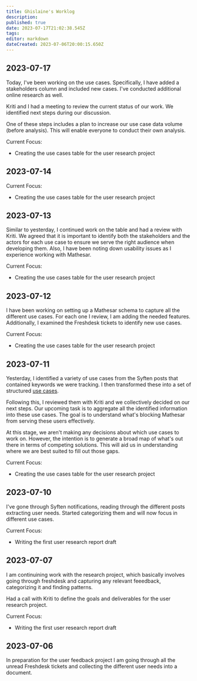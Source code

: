 ```yaml
---
title: Ghislaine's Worklog
description: 
published: true
date: 2023-07-17T21:02:38.545Z
tags: 
editor: markdown
dateCreated: 2023-07-06T20:00:15.650Z
---
```


## 2023-07-17

Today, I've been working on the use cases. Specifically, I have added a stakeholders column and included new cases. I've conducted additional online research as well.

Kriti and I had a meeting to review the current status of our work. We identified next steps during our discussion.

One of these steps includes a plan to increase our use case data volume (before analysis). This will enable everyone to conduct their own analysis.

Current Focus:
- Creating the use cases table for the user research project

## 2023-07-14

Current Focus:
- Creating the use cases table for the user research project

## 2023-07-13

Similar to yesterday, I continued work on the table and had a review with Kriti. We agreed that it is important to identify both the stakeholders and the actors for each use case to ensure we serve the right audience when developing them. Also, I have been noting down usability issues as I experience working with Mathesar.

Current Focus:
- Creating the use cases table for the user research project

## 2023-07-12

I have been working on setting up a Mathesar schema to capture all the different use cases. For each one I review, I am adding the needed features. Additionally, I examined the Freshdesk tickets to identify new use cases.

Current Focus:
- Creating the use cases table for the user research project

## 2023-07-11

Yesterday, I identified a variety of use cases from the Syften posts that contained keywords we were tracking. I then transformed these into a set of structured [use cases](https://hackmd.io/wC38kFL-Q6mR2TJR2_ZCEw?view).

Following this, I reviewed them with Kriti and we collectively decided on our next steps. Our upcoming task is to aggregate all the identified information into these use cases. The goal is to understand what's blocking Mathesar from serving these users effectively.

At this stage, we aren't making any decisions about which use cases to work on. However, the intention is to generate a broad map of what's out there in terms of competing solutions. This will aid us in understanding where we are best suited to fill out those gaps.

Current Focus:
- Creating the use cases table for the user research project

## 2023-07-10

I've gone through Syften notifications, reading through the different posts extracting user needs. Started categorizing them and will now focus in different use cases. 

Current Focus:
- Writing the first user research report draft

## 2023-07-07

I am continuining work with the research project, which basically involves going through freshdesk and capturing any relevant feeedback, categorizing it and finding patterns. 

Had a call with Kriti to define the goals and deliverables for the user research project.

Current Focus:
- Writing the first user research report draft

## 2023-07-06

In preparation for the user feedback project I am going through all the unread Freshdesk tickets and collecting the different user needs into a document.
